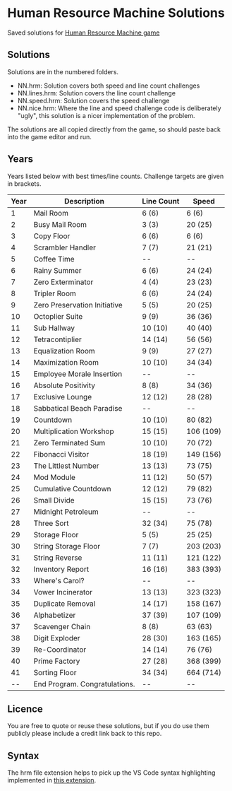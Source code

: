 # Human Resource Machine Solutions
Saved solutions for [Human Resource Machine game](https://tomorrowcorporation.com/humanresourcemachine)



## Solutions

Solutions are in the numbered folders.

- NN.hrm: Solution covers both speed and line count challenges
- NN.lines.hrm: Solution covers the line count challenge
- NN.speed.hrm: Solution covers the speed challenge
- NN.nice.hrm: Where the line and speed challenge code is deliberately "ugly", this solution is a nicer implementation of the problem.

The solutions are all copied directly from the game, so should paste back into the game editor and run.

## Years

Years listed below with best times/line counts. Challenge targets are given in brackets.

| Year | Description | Line Count | Speed |
| ----- | ----------- | ---------- | ----- |
| 1 | Mail Room | 6 (6) | 6 (6) |
| 2 | Busy Mail Room | 3 (3) | 20 (25) |
| 3 | Copy Floor | 6 (6) | 6 (6) |
| 4 | Scrambler Handler | 7 (7) | 21 (21) |
| 5 | Coffee Time | -- | -- |
| 6 | Rainy Summer | 6 (6) | 24 (24) |
| 7 | Zero Exterminator | 4 (4) | 23 (23) |
| 8 | Tripler Room | 6 (6) | 24 (24) |
| 9 | Zero Preservation Initiative | 5 (5) | 20 (25) |
| 10 | Octoplier Suite | 9 (9) | 36 (36) |
| 11 | Sub Hallway | 10 (10) | 40 (40) |
| 12 | Tetracontiplier | 14 (14) | 56 (56) |
| 13 | Equalization Room | 9 (9) | 27 (27) |
| 14 | Maximization Room | 10 (10) | 34 (34) |
| 15 | Employee Morale Insertion | -- | -- |
| 16 | Absolute Positivity | 8 (8) | 34 (36) | 
| 17 | Exclusive Lounge | 12 (12) | 28 (28) |
| 18 | Sabbatical Beach Paradise | -- | -- |
| 19 | Countdown | 10 (10) | 80 (82) |
| 20 | Multiplication Workshop | 15 (15) | 106 (109) |
| 21 | Zero Terminated Sum | 10 (10) | 70 (72) |
| 22 | Fibonacci Visitor | 18 (19) | 149 (156)|
| 23 | The Littlest Number | 13 (13) | 73 (75) |
| 24 | Mod Module | 11 (12) | 50 (57) |
| 25 | Cumulative Countdown | 12 (12) | 79 (82) |
| 26 | Small Divide | 15 (15) | 73 (76) |
| 27 | Midnight Petroleum | -- | -- |
| 28 | Three Sort | 32 (34) | 75 (78) |
| 29 | Storage Floor | 5 (5) | 25 (25) |
| 30 | String Storage Floor | 7 (7) | 203 (203) |
| 31 | String Reverse | 11 (11) | 121 (122) |
| 32 | Inventory Report | 16 (16) | 383 (393) |
| 33 | Where's Carol? | -- | -- |
| 34 | Vower Incinerator | 13 (13) | 323 (323) |
| 35 | Duplicate Removal | 14 (17) | 158 (167) |
| 36 | Alphabetizer | 37 (39) | 107 (109) |
| 37 | Scavenger Chain | 8 (8) | 63 (63) |
| 38 | Digit Exploder | 28 (30) | 163 (165) |
| 39 | Re-Coordinator | 14 (14) | 76 (76) |
| 40 | Prime Factory | 27 (28) | 368 (399) |
| 41 | Sorting Floor | 34 (34) | 664 (714) | 
| -- | End Program. Congratulations. | -- | -- |

## Licence
You are free to quote or reuse these solutions, but if you do use them publicly please include a credit link back to this repo.

## Syntax

The hrm file extension helps to pick up the VS Code syntax highlighting implemented in [this extension](https://marketplace.visualstudio.com/items?itemName=jasonwthompson.human-resource-machine-language-support).